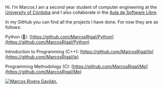 Hi. I’m Marcos.I am a second year student of computer engineering at the [University of Córdoba](http://www.uco.es/) and I also collaborate in the [Aula de Software Libre](https://www.uco.es/aulasoftwarelibre/).

In my GitHub you can find all the projects I have done. For now they are as follows:

Python (🐍): [https://github.com/MarcosRigal/Python](https://github.com/MarcosRigal/Python)

Introduction to Programming (C++): [https://github.com/MarcosRigal/Ip](https://github.com/MarcosRigal/Ip)

Programming Methodology (C): [https://github.com/MarcosRigal/Mp](https://github.com/MarcosRigal/Mp)

[![Marcos Rivera Gavilán.]([img]https://i.imgur.com/1WiLRYL.png[/img])](https://www.uco.es/aulasoftwarelibre/consejo-asesor/)

